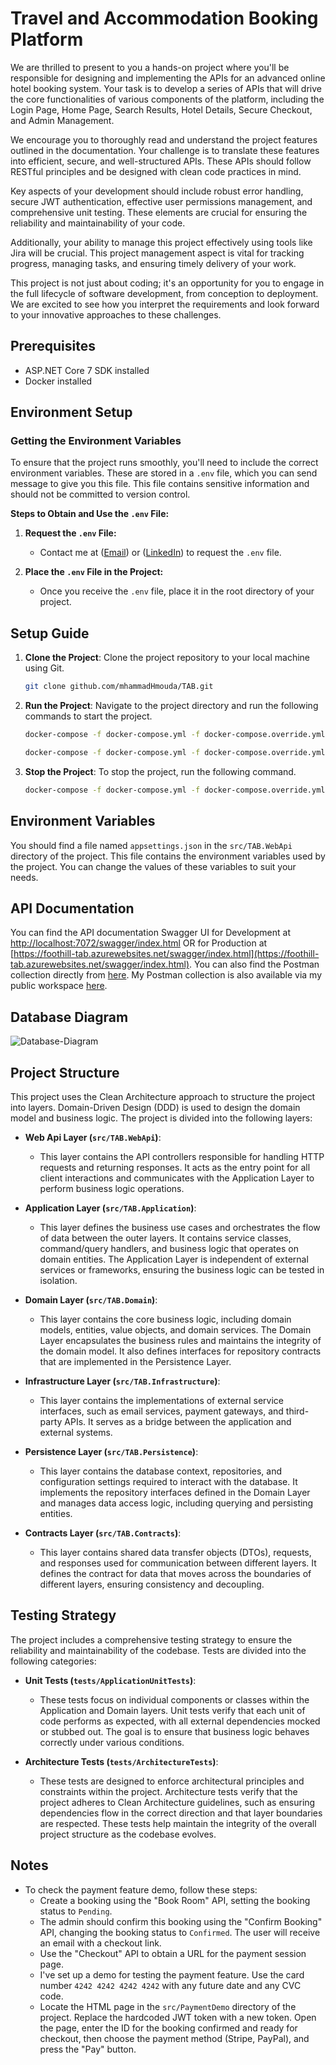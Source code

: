 # Travel and Accommodation Booking Platform

We are thrilled to present to you a hands-on project where you'll be responsible for designing and implementing the APIs for an advanced online hotel booking system. Your task is to develop a series of APIs that will drive the core functionalities of various components of the platform, including the Login Page, Home Page, Search Results, Hotel Details, Secure Checkout, and Admin Management.

We encourage you to thoroughly read and understand the project features outlined in the documentation. Your challenge is to translate these features into efficient, secure, and well-structured APIs. These APIs should follow RESTful principles and be designed with clean code practices in mind.

Key aspects of your development should include robust error handling, secure JWT authentication, effective user permissions management, and comprehensive unit testing. These elements are crucial for ensuring the reliability and maintainability of your code.

Additionally, your ability to manage this project effectively using tools like Jira will be crucial. This project management aspect is vital for tracking progress, managing tasks, and ensuring timely delivery of your work.

This project is not just about coding; it's an opportunity for you to engage in the full lifecycle of software development, from conception to deployment. We are excited to see how you interpret the requirements and look forward to your innovative approaches to these challenges.

## Prerequisites

- ASP.NET Core 7 SDK installed
- Docker installed

## Environment Setup

### Getting the Environment Variables

To ensure that the project runs smoothly, you'll need to include the correct environment variables. These are stored in a `.env` file, which you can send message to give you this file. This file contains sensitive information and should not be committed to version control.

**Steps to Obtain and Use the `.env` File:**

1. **Request the `.env` File:**
   - Contact me at ([Email](mhammadhmoudah@gmail.com)) or ([LinkedIn](https://www.linkedin.com/in/mhammad-hmouda)) to request the `.env` file.
  
2. **Place the `.env` File in the Project:**
   - Once you receive the `.env` file, place it in the root directory of your project.

## Setup Guide

1. **Clone the Project**: Clone the project repository to your local machine using Git.

    ```bash
    git clone github.com/mhammadHmouda/TAB.git
    ```

2. **Run the Project**: Navigate to the project directory and run the following commands to start the project.

    ```bash
    docker-compose -f docker-compose.yml -f docker-compose.override.yml build
    ```

    ```bash
    docker-compose -f docker-compose.yml -f docker-compose.override.yml up
    ```

3. **Stop the Project**: To stop the project, run the following command.

    ```bash
    docker-compose -f docker-compose.yml -f docker-compose.override.yml down
    ```

## Environment Variables

You should find a file named `appsettings.json` in the `src/TAB.WebApi` directory of the project. This file contains the environment variables used by the project. You can change the values of these variables to suit your needs.

## API Documentation

You can find the API documentation Swagger UI for Development at [http://localhost:7072/swagger/index.html](http://localhost:7072/swagger/index.html) OR for Production at [https://foothill-tab.azurewebsites.net/swagger/index.html](https://foothill-tab.azurewebsites.net/swagger/index.html). You can also find the Postman collection directly from [here](https://documenter.getpostman.com/view/29769959/2sA3s1nrqm). My Postman collection is also available via my public workspace [here](https://www.postman.com/hmoudah/workspace/tab-api-s/collection/29769959-1da9a23c-9247-4ede-9737-957b0224bea9?action=share&creator=29769959&active-environment=29769959-9df2b079-d9a6-477d-8817-54ba8ac7ba41).

## Database Diagram

![Database-Diagram](https://github.com/user-attachments/assets/a02fda57-7c77-493b-92ad-25b76b15f02f)

## Project Structure

This project uses the Clean Architecture approach to structure the project into layers. Domain-Driven Design (DDD) is used to design the domain model and business logic. The project is divided into the following layers:

- **Web Api Layer (`src/TAB.WebApi`)**: 
  - This layer contains the API controllers responsible for handling HTTP requests and returning responses. It acts as the entry point for all client interactions and communicates with the Application Layer to perform business logic operations.

- **Application Layer (`src/TAB.Application`)**:
  - This layer defines the business use cases and orchestrates the flow of data between the outer layers. It contains service classes, command/query handlers, and business logic that operates on domain entities. The Application Layer is independent of external services or frameworks, ensuring the business logic can be tested in isolation.

- **Domain Layer (`src/TAB.Domain`)**:
  - This layer contains the core business logic, including domain models, entities, value objects, and domain services. The Domain Layer encapsulates the business rules and maintains the integrity of the domain model. It also defines interfaces for repository contracts that are implemented in the Persistence Layer.

- **Infrastructure Layer (`src/TAB.Infrastructure`)**:
  - This layer contains the implementations of external service interfaces, such as email services, payment gateways, and third-party APIs. It serves as a bridge between the application and external systems.

- **Persistence Layer (`src/TAB.Persistence`)**:
  - This layer contains the database context, repositories, and configuration settings required to interact with the database. It implements the repository interfaces defined in the Domain Layer and manages data access logic, including querying and persisting entities.

- **Contracts Layer (`src/TAB.Contracts`)**:
  - This layer contains shared data transfer objects (DTOs), requests, and responses used for communication between different layers. It defines the contract for data that moves across the boundaries of different layers, ensuring consistency and decoupling.

## Testing Strategy

The project includes a comprehensive testing strategy to ensure the reliability and maintainability of the codebase. Tests are divided into the following categories:

- **Unit Tests (`tests/ApplicationUnitTests`)**:
  - These tests focus on individual components or classes within the Application and Domain layers. Unit tests verify that each unit of code performs as expected, with all external dependencies mocked or stubbed out. The goal is to ensure that business logic behaves correctly under various conditions.

- **Architecture Tests (`tests/ArchitectureTests`)**:
  - These tests are designed to enforce architectural principles and constraints within the project. Architecture tests verify that the project adheres to Clean Architecture guidelines, such as ensuring dependencies flow in the correct direction and that layer boundaries are respected. These tests help maintain the integrity of the overall project structure as the codebase evolves.

## Notes

- To check the payment feature demo, follow these steps:
    - Create a booking using the "Book Room" API, setting the booking status to `Pending`.
    - The admin should confirm this booking using the "Confirm Booking" API, changing the booking status to `Confirmed`. The user will receive an email with a checkout link.
    - Use the "Checkout" API to obtain a URL for the payment session page.
    - I've set up a demo for testing the payment feature. Use the card number `4242 4242 4242 4242` with any future date and any CVC code.
    - Locate the HTML page in the `src/PaymentDemo` directory of the project. Replace the hardcoded JWT token with a new token. Open the page, enter the ID for the booking confirmed and ready for checkout, then choose the payment method (Stripe, PayPal), and press the "Pay" button.
